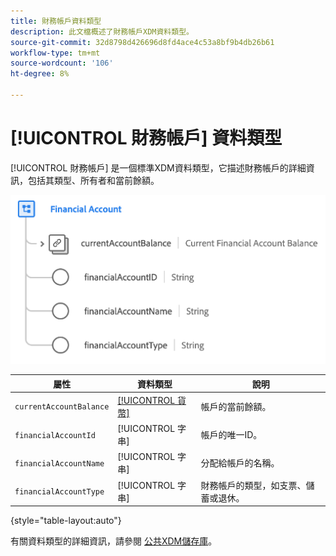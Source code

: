 ```yaml
---
title: 財務帳戶資料類型
description: 此文檔概述了財務帳戶XDM資料類型。
source-git-commit: 32d8798d426696d8fd4ace4c53a8bf9b4db26b61
workflow-type: tm+mt
source-wordcount: '106'
ht-degree: 8%

---
```


# [!UICONTROL 財務帳戶] 資料類型

[!UICONTROL 財務帳戶] 是一個標準XDM資料類型，它描述財務帳戶的詳細資訊，包括其類型、所有者和當前餘額。

![](../images/data-types/financial-account.png)

| 屬性 | 資料類型 | 說明 |
| --- | --- | --- |
| `currentAccountBalance` | [[!UICONTROL 貨幣]](./currency.md) | 帳戶的當前餘額。 |
| `financialAccountId` | [!UICONTROL 字串] | 帳戶的唯一ID。 |
| `financialAccountName` | [!UICONTROL 字串] | 分配給帳戶的名稱。 |
| `financialAccountType` | [!UICONTROL 字串] | 財務帳戶的類型，如支票、儲蓄或退休。 |

{style=&quot;table-layout:auto&quot;}

有關資料類型的詳細資訊，請參閱 [公共XDM儲存庫](https://github.com/adobe/xdm/blob/master/docs/reference/datatypes/financial-account.schema.json)。
